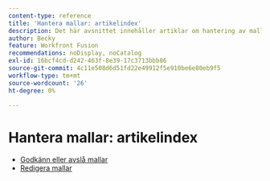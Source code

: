 ```yaml
---
content-type: reference
title: 'Hantera mallar: artikelindex'
description: Det här avsnittet innehåller artiklar om hantering av mallar i Adobe Workfront Fusion.
author: Becky
feature: Workfront Fusion
recommendations: noDisplay, noCatalog
exl-id: 16bcf4cd-d242-463f-8e39-17c3713bbb86
source-git-commit: 4c11e508d6d51fd22e49912f5e910be6e80eb9f5
workflow-type: tm+mt
source-wordcount: '26'
ht-degree: 0%

---
```


# Hantera mallar: artikelindex

* [Godkänn eller avslå mallar](/help/workfront-fusion/set-up-and-manage-workfront-fusion/manage-templates/approve-templates.md)
* [Redigera mallar](/help/workfront-fusion/set-up-and-manage-workfront-fusion/manage-templates/edit-templates.md)
